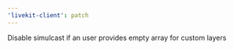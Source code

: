 ```yaml
---
'livekit-client': patch
---
```


Disable simulcast if an user provides empty array for custom layers
